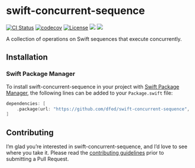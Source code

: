 # swift-concurrent-sequence

[![CI Status](https://img.shields.io/github/actions/workflow/status/dfed/swift-concurrent-sequence/ci.yml?branch=main)](https://github.com/dfed/swift-concurrent-sequence/actions?query=workflow%3ACI+branch%3Amain)
[![codecov](https://codecov.io/gh/dfed/swift-concurrent-sequence/branch/main/graph/badge.svg?token=nZBHcZZ63F)](https://codecov.io/gh/dfed/swift-concurrent-sequence)
[![License](https://img.shields.io/badge/License-MIT-blue.svg)](https://spdx.org/licenses/MIT.html)
[![](https://img.shields.io/endpoint?url=https%3A%2F%2Fswiftpackageindex.com%2Fapi%2Fpackages%2Fdfed%2Fswift-concurrent-sequence%2Fbadge%3Ftype%3Dswift-versions)](https://swiftpackageindex.com/dfed/swift-concurrent-sequence)
[![](https://img.shields.io/endpoint?url=https%3A%2F%2Fswiftpackageindex.com%2Fapi%2Fpackages%2Fdfed%2Fswift-concurrent-sequence%2Fbadge%3Ftype%3Dplatforms)](https://swiftpackageindex.com/dfed/swift-concurrent-sequence)

A collection of operations on Swift sequences that execute concurrently.

## Installation

### Swift Package Manager

To install swift-concurrent-sequence in your project with [Swift Package Manager](https://github.com/apple/swift-package-manager), the following lines can be added to your `Package.swift` file:

```swift
dependencies: [
    .package(url: "https://github.com/dfed/swift-concurrent-sequence", from: "0.1.0"),
]
```

## Contributing

I’m glad you’re interested in swift-concurrent-sequence, and I’d love to see where you take it. Please read the [contributing guidelines](Contributing.md) prior to submitting a Pull Request.
